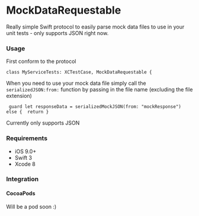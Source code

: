 # MockDataRequestable
Really simple Swift protocol to easily parse mock data files to use in your unit tests - only supports JSON right now.

### Usage

First conform to the protocol

```
class MyServiceTests: XCTestCase, MockDataRequestable {
```

When you need to use your mock data file simply call the ```serializedJSON:from:``` function by passing in the file name (excluding the file extension)

```
 guard let responseData = serializedMockJSON(from: "mockResponse") else {  return }
```

Currently only supports JSON

### Requirements

- iOS 9.0+
- Swift 3
- Xcode 8

### Integration

#### CocoaPods

Will be a pod soon :)
